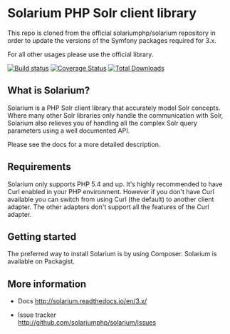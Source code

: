 # Solarium PHP Solr client library

This repo is cloned from the official solariumphp/solarium repository in order to update the versions of the Symfony packages required for 3.x.

For all other usages please use the official library.

[![Build status](https://secure.travis-ci.org/solariumphp/solarium.png?branch=3.x)](http://travis-ci.org/solariumphp/solarium)
[![Coverage Status](https://coveralls.io/repos/solariumphp/solarium/badge.png?branch=3.x)](https://coveralls.io/r/solariumphp/solarium?branch=3.x)
[![Total Downloads](https://poser.pugx.org/solarium/solarium/downloads.svg)](https://packagist.org/packages/solarium/solarium)

## What is Solarium?

Solarium is a PHP Solr client library that accurately model Solr concepts. Where many other Solr libraries only handle
the communication with Solr, Solarium also relieves you of handling all the complex Solr query parameters using a
well documented API.

Please see the docs for a more detailed description.

## Requirements

Solarium only supports PHP 5.4 and up.
It's highly recommended to have Curl enabled in your PHP environment. However if you don't have Curl available you can
switch from using Curl (the default) to another client adapter. The other adapters don't support all the features of the
Curl adapter.

## Getting started

The preferred way to install Solarium is by using Composer. Solarium is available on Packagist.

## More information

* Docs
  http://solarium.readthedocs.io/en/3.x/

* Issue tracker   
  http://github.com/solariumphp/solarium/issues
